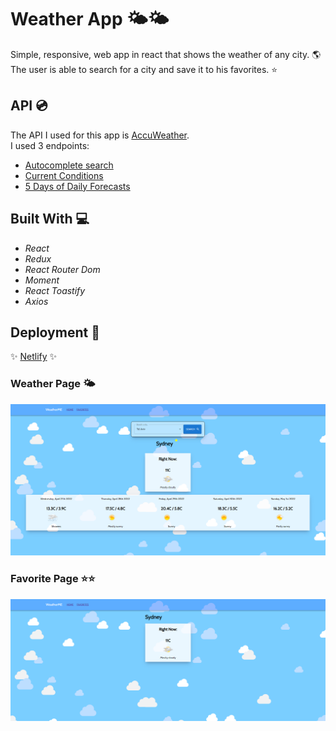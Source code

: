 # Weather App 🌤️🌤️

Simple, responsive, web app in react that shows the weather of any city. 🌎  
The user is able to search for a city and save it to his favorites. ⭐

## API 💿

The API I used for this app is [AccuWeather](https://developer.accuweather.com/).  
I used 3 endpoints:

- [Autocomplete search](https://developer.accuweather.com/accuweather-locations-api/apis/get/locations/v1/cities/autocomplete)
- [Current Conditions](https://developer.accuweather.com/accuweather-current-conditions-api/apis/get/currentconditions/v1/%7BlocationKey%7D)
- [5 Days of Daily Forecasts](https://developer.accuweather.com/accuweather-forecast-api/apis/get/forecasts/v1/daily/5day/%7BlocationKey%7D)

## Built With 💻

- _React_
- _Redux_
- _React Router Dom_
- _Moment_
- _React Toastify_
- _Axios_

## Deployment 🚀

✨ [Netlify](https://earnest-kitsune-5b0de4.netlify.app/) ✨

### Weather Page 🌤️

![weather](/screenshots/home.png)

### Favorite Page ⭐⭐

![favorite](/screenshots/favorites.png)
